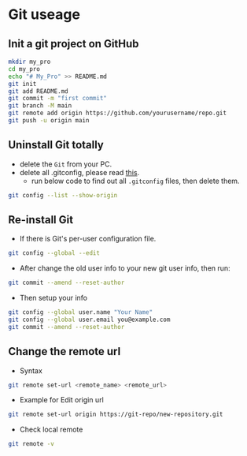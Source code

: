 # Git useage

## Init a git project on GitHub

```bash
mkdir my_pro
cd my_pro
echo "# My_Pro" >> README.md
git init
git add README.md
git commit -m "first commit"
git branch -M main
git remote add origin https://github.com/yourusername/repo.git
git push -u origin main
```

## Uninstall Git totally

- delete the `Git` from your PC.
- delete all .gitconfig, please read [this](https://git-scm.com/book/en/v2/Getting-Started-First-Time-Git-Setup).
  - run below code to find out all `.gitconfig` files, then delete them.

```bash
git config --list --show-origin
```

## Re-install Git

- If there is Git's per-user configuration file.

```bash
git config --global --edit
```

- After change the old user info to your new git user info, then run:

```bash
git commit --amend --reset-author
```

- Then setup your info

```bash
git config --global user.name "Your Name"
git config --global user.email you@example.com
git commit --amend --reset-author
```

## Change the remote url

- Syntax

```sh
git remote set-url <remote_name> <remote_url>
```

- Example for Edit origin url

```sh
git remote set-url origin https://git-repo/new-repository.git
```

- Check local remote

```sh
git remote -v
```
